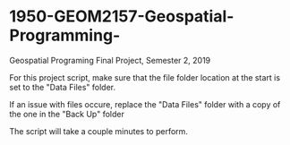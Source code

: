 # 1950-GEOM2157-Geospatial-Programming-
Geospatial Programing Final Project, Semester 2, 2019


For this project script, make sure that the file folder location at the start is set to the "Data Files" folder.

If an issue with files occure, replace the "Data Files" folder with a copy of the one in the "Back Up" folder 

The script will take a couple minutes to perform. 
